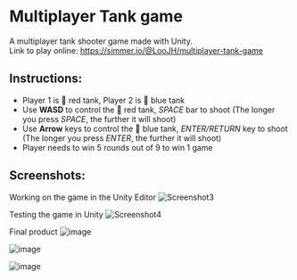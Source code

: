 # Multiplayer Tank game
A multiplayer tank shooter game made with Unity. \
Link to play online: https://simmer.io/@LooJH/multiplayer-tank-game 

## Instructions: 
- Player 1 is 🔴 red tank, Player 2 is 🔵 blue tank
- Use **WASD** to control the 🔴 red tank, *SPACE* bar to shoot (The longer you press *SPACE*, the further it will shoot) 
- Use **Arrow** keys to control the 🔵 blue tank, *ENTER/RETURN* key to shoot (The longer you press *ENTER*, the further it will shoot)
- Player needs to win 5 rounds out of 9 to win 1 game

## Screenshots:
Working on the game in the Unity Editor
![Screenshot3](https://user-images.githubusercontent.com/82577844/191025683-611f23b9-1db7-4276-b85b-0e50a16d424d.png)

Testing the game in Unity
![Screenshot4](https://user-images.githubusercontent.com/82577844/191028471-96038f78-ddf4-4ce8-b267-062868343957.png)

Final product
![image](https://user-images.githubusercontent.com/82577844/191026718-9d9ed36e-ed96-4474-886b-00db2322c037.png)

![image](https://user-images.githubusercontent.com/82577844/191027036-f7977354-58ca-446e-b66a-ee714da0fa8a.png)

![image](https://user-images.githubusercontent.com/82577844/191027190-777878ab-4d5a-4910-9bfa-f507c2ec2538.png)


